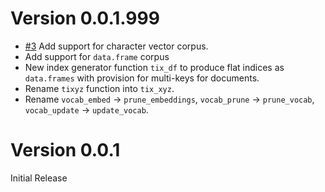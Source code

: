 Version 0.0.1.999
=================

* [#3](https://github.com/vspinu/mlvocab/issues/3) Add support for character vector corpus.
* Add support for `data.frame` corpus
* New index generator function `tix_df` to produce flat indices as `data.frames` with provision for multi-keys for documents. 
* Rename `tixyz` function into `tix_xyz`.
* Rename `vocab_embed` -> `prune_embeddings`, `vocab_prune` -> `prune_vocab`, `vocab_update` -> `update_vocab`.


Version 0.0.1
=============

Initial Release
